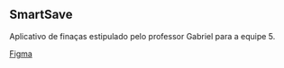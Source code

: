 ## SmartSave
Aplicativo de finaças estipulado pelo professor Gabriel para a equipe 5.

[Figma](https://www.figma.com/design/NpFp6kGRneoyRHEj0YGnBI/SaveSmart?node-id=0-1&t=qCGBFyiZbBQmlhpt-1)

